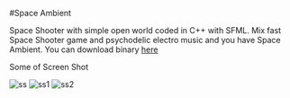 #Space Ambient

Space Shooter with simple open world coded in C++ with SFML. Mix fast Space Shooter game and psychodelic electro music
and you have Space Ambient. You can download binary [here](http://s000.tinyupload.com/?file_id=00932455172955311473)

Some of Screen Shot

![ss](https://s22.postimg.org/ybm92rrkx/ss.png)
![ss1](https://s22.postimg.org/kj7u750td/ss1.png)
![ss2](https://s22.postimg.org/wmhr8g19d/ss2.png)

